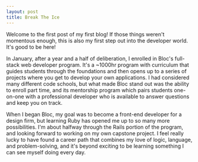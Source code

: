 ```yaml
---
layout: post
title: Break The Ice
---
```


Welcome to the first post of my first blog! If those things weren't momentous enough, this is also my first step out into the developer world. It's good to be here!

In January, after a year and a half of deliberation, I enrolled in Bloc's full-stack web developer program. It's a ~1000hr program with curriculum that guides students through the foundations and then opens up to a series of projects where you get to develop your own applications. I had considered many different code schools, but what made Bloc stand out was the ability to enroll part time, and its mentorship program which pairs students one-on-one with a professional developer who is available to answer questions and keep you on track.

When I began Bloc, my goal was to become a front-end developer for a design firm, but learning Ruby has opened me up to so many more possibilities. I'm about halfway through the Rails portion of the program, and looking forward to working on my own capstone project. I feel really lucky to have found a career path that combines my love of logic, language, and problem-solving, and it's beyond exciting to be learning something I can see myself doing every day.
